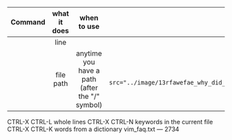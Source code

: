 |   Command   |   what it does  | when to use | E.g. |
|:---  | :---: | :---: | ---: |
| <c-x> <c-l> | line |  | | 
| <c-x> <c-f> | file path | anytime you have a path (after the "/" symbol) | `<img src="../image/13rfawefae_why_did_I_name_it_this.jpg"> `|

CTRL-X CTRL-L whole lines
CTRL-X CTRL-N keywords in the current file
CTRL-X CTRL-K words from a dictionary
vim_faq.txt — 2734
